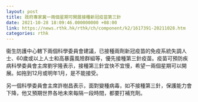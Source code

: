 ```yaml
---
layout: post
title: 政府專家冀一兩個星期可開展接種新冠疫苗第三針
date: 2021-10-28 18:09:46.000000000 +08:00
link: https://news.rthk.hk/rthk/ch/component/k2/1617391-20211028.htm
categories: rthk
---
```


衞生防護中心轄下兩個科學委員會建議，已接種兩劑新冠疫苗的免疫系統失調人士、60歲或以上人士和高暴露風險群組等，優先接種第三針疫苗。疫苗可預防疾病科學委員會主席劉宇隆表示，接種第三針宜快不宜慢，希望一兩個星期可以開展。如拖到12月或明年1月，是不能接受。

另一個科學委員會主席許樹昌表示，面對變種病毒，如不接種第三針，保護能力會下降，他又預期世界各地未來每隔一段時間，都要打補充劑。
